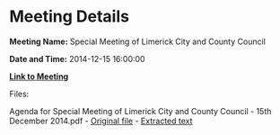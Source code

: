 # Meeting Details

**Meeting Name:** Special Meeting of Limerick City and County Council

**Date and Time:** 2014-12-15 16:00:00

**[Link to Meeting](https://www.limerick.ie/council/whats-on/special-meeting-limerick-city-and-county-council-10)**

Files: 

Agenda for Special Meeting of Limerick City and County Council - 15th December 2014.pdf - [Original file](https://www.limerick.ie/sites/default/files/media/documents/2017-07/agenda_for_special_meeting_of_limerick_city_and_county_council_-_15th_december_2014.pdf) - [Extracted text](./Agenda%20for%20Special%20Meeting%20of%20Limerick%20City%20and%20County%20Council%20-%2015th%20December%202014.md)

